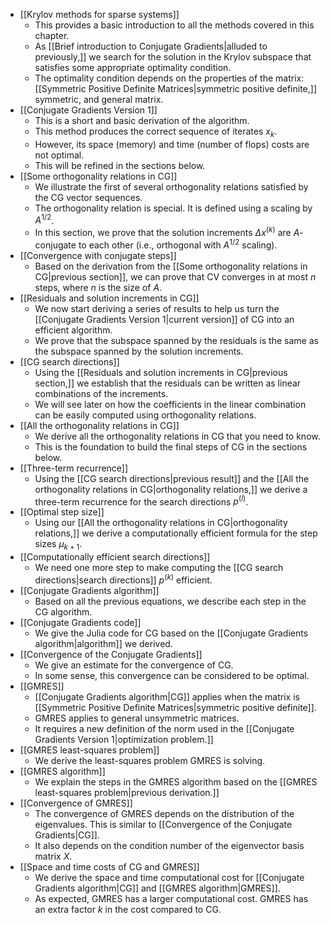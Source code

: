 - [[Krylov methods for sparse systems]]
	- This provides a basic introduction to all the methods covered in this chapter.
	- As [[Brief introduction to Conjugate Gradients|alluded to previously,]] we search for the solution in the Krylov subspace that satisfies some appropriate optimality condition.
	- The optimality condition depends on the properties of the matrix: [[Symmetric Positive Definite Matrices|symmetric positive definite,]] symmetric, and general matrix.
- [[Conjugate Gradients Version 1]]
	- This is a short and basic derivation of the algorithm.
	- This method produces the correct sequence of iterates $x_k$.
	- However, its space (memory) and time (number of flops) costs are not optimal.
	- This will be refined in the sections below.
- [[Some orthogonality relations in CG]]
	- We illustrate the first of several orthogonality relations satisfied by the CG vector sequences.
	- The orthogonality relation is special. It is defined using a scaling by $A^{1/2}$.
	- In this section, we prove that the solution increments $\Delta x^{(k)}$ are $A$-conjugate to each other (i.e., orthogonal with $A^{1/2}$ scaling).
- [[Convergence with conjugate steps]]
	- Based on the derivation from the [[Some orthogonality relations in CG|previous section]], we can prove that CV converges in at most $n$ steps, where $n$ is the size of $A$.
- [[Residuals and solution increments in CG]]
	- We now start deriving a series of results to help us turn the [[Conjugate Gradients Version 1|current version]] of CG into an efficient algorithm.
	- We prove that the subspace spanned by the residuals is the same as the subspace spanned by the solution increments.
- [[CG search directions]]
	- Using the [[Residuals and solution increments in CG|previous section,]] we establish that the residuals can be written as linear combinations of the increments.
	- We will see later on how the coefficients in the linear combination can be easily computed using orthogonality relations.
- [[All the orthogonality relations in CG]]
	- We derive all the orthogonality relations in CG that you need to know. 
	- This is the foundation to build the final steps of CG in the sections below.
- [[Three-term recurrence]]
	- Using the [[CG search directions|previous result]] and the [[All the orthogonality relations in CG|orthogonality relations,]] we derive a three-term recurrence for the search directions $p^{(l)}$.
- [[Optimal step size]]
	- Using our [[All the orthogonality relations in CG|orthogonality relations,]] we derive a computationally efficient formula for the step sizes $\mu_{k+1}$.
- [[Computationally efficient search directions]]
	- We need one more step to make computing the [[CG search directions|search directions]] $p^{(k)}$ efficient.
- [[Conjugate Gradients algorithm]]
	- Based on all the previous equations, we describe each step in the CG algorithm.
- [[Conjugate Gradients code]]
	- We give the Julia code for CG based on the [[Conjugate Gradients algorithm|algorithm]] we derived.
- [[Convergence of the Conjugate Gradients]]
	- We give an estimate for the convergence of CG.
	- In some sense, this convergence can be considered to be optimal.
- [[GMRES]]
	- [[Conjugate Gradients algorithm|CG]] applies when the matrix is [[Symmetric Positive Definite Matrices|symmetric positive definite]].
	- GMRES applies to general unsymmetric matrices.
	- It requires a new definition of the norm used in the [[Conjugate Gradients Version 1|optimization problem.]]
- [[GMRES least-squares problem]]
	- We derive the least-squares problem GMRES is solving.
- [[GMRES algorithm]]
	- We explain the steps in the GMRES algorithm based on the [[GMRES least-squares problem|previous derivation.]]
- [[Convergence of GMRES]]
	- The convergence of GMRES depends on the distribution of the eigenvalues. This is similar to [[Convergence of the Conjugate Gradients|CG]]. 
	- It also depends on the condition number of the eigenvector basis matrix $X.$
- [[Space and time costs of CG and GMRES]]
	- We derive the space and time computational cost for [[Conjugate Gradients algorithm|CG]] and [[GMRES algorithm|GMRES]].
	- As expected, GMRES has a larger computational cost. GMRES has an extra factor $k$ in the cost compared to CG.